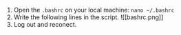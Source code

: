 1. Open the `.bashrc` on your local machine: `nano ~/.bashrc` 
2. Write the following lines in the script. ![[bashrc.png]]
3. Log out and reconect.